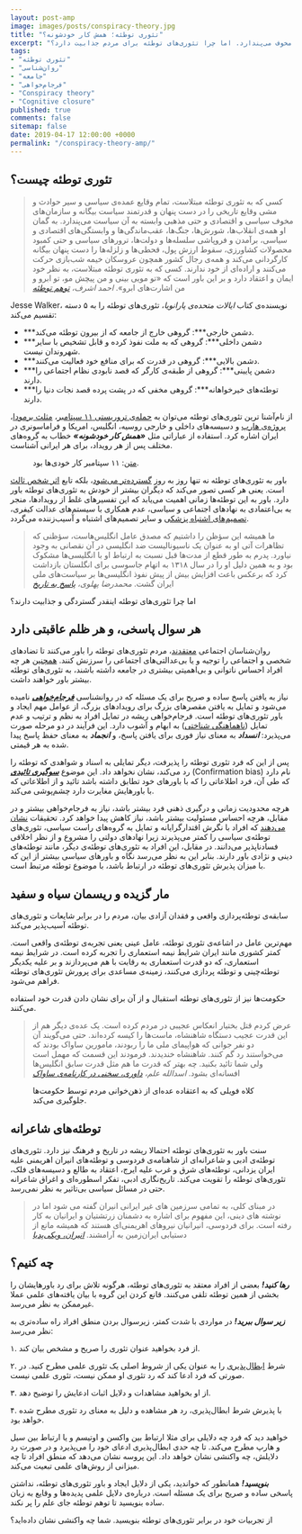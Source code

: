 ```yaml
---
layout: post-amp
image: images/posts/conspiracy-theory.jpg
title: "تئوری توطئه؛ همش کار خودشونه؟"
excerpt: "تئوری توطئه علت تمام وقایع عمده‌ی سیاسی و وقایع تاریخی را توطئه‌ی دست‌های پنهان و سازمان‌های مخوف می‌پندارد. اما چرا تئوری‌های توطئه برای مردم جذابیت دارد؟"
tags:
- "تئوری توطئه"
- "روان‌شناسی"
- "جامعه"
- "فرجام‌خواهی"
- "Conspiracy theory"
- "Cognitive closure"
published: true
comments: false
sitemap: false
date: 2019-04-17 12:00:00 +0000
permalink: "/conspiracy-theory-amp/"
---
```



## تئوری توطئه چیست؟
> کسی که به تئوری توطئه مبتلاست، تمام وقایع عمده‌ی سیاسی و سیر حوادث و مشی وقایع تاریخی را در دست پنهان و قدرتمند سیاست بیگانه و سازمان‌های مخوف سیاسی و اقتصادی و حتی مذهبی وابسته به آن سیاست می‌پندارد. به گمان او همه‌ی انقلاب‌ها، شورش‌ها، جنگ‌ها، عقب‌ماندگی‌ها و وابستگی‌های اقتصادی و سیاسی، برآمدن و فروپاشی سلسله‌ها و دولت‌ها، ترورهای سیاسی و حتی کمبود محصولات کشاورزی، سقوط ارزش پول، قحطی‌ها و زلزله‌ها را دست پنهان بیگانه کارگردانی می‌کند و همه‌ی رجال کشور همچون عروسکان خیمه شب‌بازی حرکت می‌کنند و اراده‌ای از خود ندارند. کسی که به تئوری توطئه مبتلاست، به نظر خود ایمان و اعتقاد دارد و بر این باور است که «تو مویی بینی و من پیچش مو، تو ابرو و من اشارت‌های ابرو».
<cite>احمد اشرف، <a href="https://www.noormags.ir/view/fa/articlepage/320205" title="توهم توطئه" rel="nofollow" target="_blank">توهم توطئه</a></cite>

Jesse Walker، نویسنده‌ی کتاب _ایالات متحده‌ی پارانویا_، تئوری‌های توطئه را به ۵ دسته تقسیم می‌کند:
<ul>
  <li>***دشمن خارجی***: گروهی خارج از جامعه که از بیرون توطئه می‌کند.</li>
  <li>***دشمن داخلی***: گروهی که به ملت نفوذ کرده و قابل تشخیص با سایر شهروندان نیست.</li>
  <li>***دشمن بالایی***: گروهی در قدرت که برای منافع خود فعالیت می‌کنند.</li>
  <li>***دشمن پایینی***: گروهی از طبقه‌ی کارگر که قصد نابودی نظام اجتماعی را دارند.</li>
  <li>***توطئه‌های خیرخواهانه***: گروهی مخفی که در پشت پرده قصد نجات دنیا را دارند.</li>
</ul>

از نام‌آشنا ترین تئوری‌های توطئه می‌توان به <a href="https://fa.wikipedia.org/wiki/%D8%AA%D8%A6%D9%88%D8%B1%DB%8C%E2%80%8C%D9%87%D8%A7%DB%8C_%D8%AA%D9%88%D8%B7%D8%A6%D9%87_%DB%B1%DB%B1_%D8%B3%D9%BE%D8%AA%D8%A7%D9%85%D8%A8%D8%B1" title="تئوری‌های توطئه ۱۱ سپتامبر" rel="nofollow" target="_blank">حمله‌ی تروریستی ۱۱ سپتامبر</a>، <a href="https://fa.wikipedia.org/wiki/%D9%85%D8%AB%D9%84%D8%AB_%D8%A8%D8%B1%D9%85%D9%88%D8%AF%D8%A7" title="مثلث برمودا" rel="nofollow" target="_blank">مثلث برمودا</a>، <a href="https://fa.wikipedia.org/wiki/%D9%87%D8%A7%D8%B1%D9%BE" title="هارپ" rel="nofollow" target="_blank">پروژه‌ی هارپ</a> و دسیسه‌های داخلی و خارجی روسیه، انگلیس، امریکا و فراماسونری در ایران اشاره کرد. استفاده از عباراتی مثل ***«همش کار خودشونه»*** خطاب به گروه‌های مختلف پس از هر رویداد، برای هر ایرانی آشناست.

<figure>
  <amp-img src="https://typo.ir/images/posts/conspiracy-theory-911.jpg" width="320px" height="240px" alt="تئوری توطئه ۱۱ سپتامبر"></amp-img>
  <figcaption><a href="https://www.flickr.com/photos/28396605@N00/5132403491" title="Rally to Restore Sanity" rel="nofollow" target="_blank">متن</a>: ۱۱ سپتامبر کار خودی‌ها بود.</figcaption>
</figure>

باور به تئوری‌های توطئه نه تنها روز به روز <a href="https://www.ncbi.nlm.nih.gov/pubmed/21751999" title="Conspiracist ideation in Britain and Austria" rel="nofollow" target="_blank">گسترده‌تر می‌شود</a>، بلکه تابع <a href="https://www.ncbi.nlm.nih.gov/pubmed/18512419" title="The hidden impact of conspiracy theories" rel="nofollow" target="_blank">اثر شخص ثالث</a> است. یعنی هر کسی تصور می‌کند که دیگران بیشتر از خودش به تئوری‌های توطئه باور دارد. باور به این توطئه‌ها زمانی اهمیت می‌یابد که این تفسیرهای غلط از رویدادها، منجر به بی‌اعتمادی به نهادهای اجتماعی و سیاسی، عدم همکاری با سیستم‌های عدالت کیفری، <a href="https://www.ncbi.nlm.nih.gov/pubmed/20206284" title="The Immunisation Beliefs and Intentions Measure" rel="nofollow" target="_blank">تصمیم‌های اشتباه پزشکی</a> و سایر تصمیم‌های اشتباه و آسیب‌زننده می‌گردد.

> ما همیشه این سؤظن را داشتیم که مصدق عامل انگلیس‌هاست، سؤظنی که تظاهرات آتی او به عنوان یک ناسیونالیست ضد انگلیسی در آن نقصانی به وجود نیاورد. پدرم به طور قطع از مدت‌ها قبل نسبت به ارتباط او با انگلیسی‌ها مشکوک بود و به همین دلیل او را در سال ۱۳۱۸ به اتهام جاسوسی برای انگلستان بازداشت کرد که برعکس باعث افزایش بیش از پیش نفوذ انگلیسی‌ها بر سیاست‌های ملی ایران گشت.
<cite>محمدرضا پهلوی، <a href="https://www.amazon.com/Answer-History-Mohammad-Reza-Pahlavi/dp/0772012962" title="پاسخ به تاریخ" rel="nofollow" target="_blank">پاسخ به تاریخ</a></cite>

اما چرا تئوری‌های توطئه اینقدر گستردگی و جذابیت دارند؟

## هر سوال پاسخی، و هر ظلم عاقبتی دارد
روان‌شناسان اجتماعی <a href="https://www.researchgate.net/publication/224012628_Belief_in_US_Government_Conspiracies_Against_Blacks_Among_Black_and_White_College_Students_Powerlessness_or_System_Blame" title="Belief in US Government Conspiracies Against Blacks Among Black and White College Students" rel="nofollow" target="_blank">معتقدند</a>، مردم تئوری‌های توطئه را باور می‌کنند تا تضادهای شخصی و اجتماعی را توجیه و یا بی‌عدالتی‌های اجتماعی را سرزنش کنند. <a href="https://www.ncbi.nlm.nih.gov/pubmed/23734136" title="Measuring belief in conspiracy theories" rel="nofollow" target="_blank">همچنین</a> هر چه افراد احساس ناتوانی و بی‌اهمیتی بیشتری در جامعه داشته باشند، به تئوری‌های توطئه بیشتر باور خواهند داشت.

نیاز به یافتن پاسخ ساده و صریح برای یک مسئله که در روانشناسی <a href="https://www.ncbi.nlm.nih.gov/pubmed/7815301/" title="Individual differences in need for cognitive closure" rel="nofollow" target="_blank">***فرجام‌خواهی***</a> نامیده می‌شود و تمایل به یافتن مقصرهای بزرگ برای رویدادهای بزرگ، از عوامل مهم ایجاد و باور تئوری‌های توطئه است. فرجام‌خواهی ریشه در تمایل افراد به نظم و ترتیب و عدم تمایل (<a href="https://en.wikipedia.org/wiki/Cognitive_dissonance" title="Cognitive dissonance" rel="nofollow" target="_blank">ناهماهنگی شناختی</a>) به ابهام و آشوب دارد. این فرآیند در دو مرحله صورت می‌پذیرد: ***انسداد*** به معنای نیاز فوری برای یافتن پاسخ، و ***انجماد*** به معنای حفظ پاسخ پیدا شده به هر قیمتی.

پس از این که فرد تئوری توطئه را پذیرفت، دیگر تمایلی به اسناد و شواهدی که توطئه را رد می‌کند، نشان نخواهد داد. این موضوع <a href="https://fa.wikipedia.org/wiki/%D8%B3%D9%88%DA%AF%DB%8C%D8%B1%DB%8C_%D8%AA%D8%A3%DB%8C%DB%8C%D8%AF%DB%8C" title="سوگیری تائیدی" rel="nofollow" target="_blank">***سوگیری تائیدی***</a> (Confirmation bias) نام دارد که طی آن، فرد اطلاعاتی را که با باورهای خود تطابق داشته باشد تائید و از اطلاعاتی که با باورهایش مغایرت دارد چشم‌پوشی می‌کند.

<center>
<amp-twitter width="500"
  height="462"
  layout="responsive"
  data-tweetid="1045332224009220096">
</amp-twitter>
</center>

هرچه محدودیت زمانی و درگیری ذهنی فرد بیشتر باشد، نیاز به فرجام‌خواهی بیشتر و در مقابل، هرچه احساس مسئولیت بیشتر باشد، نیاز کاهش پیدا خواهد کرد. تحقیقات <a href="https://www.researchgate.net/publication/232606388_Review_of_Enemies_of_freedom_Understanding_right-wing_authoritarianism" title="Understanding right-wing authoritarianism" rel="nofollow" target="_blank">نشان می‌دهند</a> که افراد با نگرش اقتدارگرایانه و تمایل به گروه‌های راست سیاسی، تئوری‌های توطئه‌ی سیاسی را کمتر می‌پذیرند زیرا نهادهای دولتی را مشروع و از نظر اخلاقی فسادناپذیر می‌دانند. در مقابل، این افراد به تئوری‌های توطئه‌ی دیگر، مانند توطئه‌های دینی و نژادی باور دارند. بنابر این به نظر می‌رسد نگاه و باورهای سیاسی بیشتر از این که با میزان پذیرش تئوری‌های توطئه در ارتباط باشد، با موضوع توطئه مرتبط است.

## مار گزیده و ریسمان سیاه و سفید
سابقه‌ی توطئه‌پردازی واقعی و فقدان آزادی بیان، مردم را در برابر شایعات و تئوری‌های توطئه آسیب‌پذیر می‌کند.

مهم‌ترین عامل در اشاعه‌ی تئوری توطئه، عامل عینی یعنی تجربه‌ی توطئه‌ی واقعی است. کمتر کشوری مانند ایران شرایط نیمه استعماری را تجربه کرده است. در شرایط نیمه استعماری، که دو قدرت استعماری به رقابت با هم می‌پردازند و بر علیه یکدیگر توطئه‌چینی و توطئه پردازی می‌کنند، زمینه‌ی مساعدی برای پرورش تئوری‌های توطئه فراهم می‌شود.

حکومت‌ها نیز از تئوری‌های توطئه استقبال و از آن برای نشان دادن قدرت خود استفاده می‌کنند.

> عرض کردم قتل بختیار انعکاس عجیبی در مردم کرده است. یک عده‌ی دیگر هم از این قدرت عجیب دستگاه شاهنشاه، ماست‌ها را کیسه کرده‌اند. حتی می‌گویند آن دو نفر جوانی که هواپیمای ملی ما را ربودند، مامورین ساواک بودند که می‌خواستند رد گم کنند. شاهنشاه خندیدند. فرمودند این قسمت که مهمل است ولی شما تائید بکنید. چه بهتر که قدرت ما هم مثل قدرت سابق انگلیس‌ها افسانه‌ای بشود.
<cite>اسدالله علم، <a href="https://www.noormags.ir/view/en/articlepage/468071" title="داوری، سخنی در کارنامه‌ی ساواک" rel="nofollow" target="_blank">داوری، سخنی در کارنامه‌ی ساواک</a></cite>

<figure>
  <amp-img src="https://upload.wikimedia.org/wikipedia/commons/thumb/2/2a/TinFoilHat002.jpg/320px-TinFoilHat002.jpg" width="320px" height="240px" alt="تئوری توطئه"></amp-img>
  <figcaption>کلاه فویلی که به اعتقاده عده‌ای از ذهن‌خوانی مردم توسط حکومت‌ها جلوگیری می‌کند.</figcaption>
</figure>

## توطئه‌های شاعرانه
سنت باور به تئوری‌های توطئه احتمالا ریشه در تاریخ و فرهنگ نیز دارد. تئوری‌های توطئه‌ی ادبی و شاعرانه‌ای از شاهنامه‌ی فردوسی و توطئه‌های انیران اهریمنی علیه ایران یزدانی، توطئه‌های شرق و غرب علیه ایرج، اعتقاد به طالع و دسیسه‌های فلک، تئوری‌های توطئه را تقویت می‌کند. تاریخ‌نگاری ادبی، تفکر اسطوره‌ای و اغراق شاعرانه حتی در مسائل سیاسی بی‌تاثیر به نظر نمی‌رسد.

> در مبنای کلی، به تمامی سرزمین های غیر ایرانی انیران گفته می شود اما در نوشته های دینی، این مفهوم برای اشاره به دشمنان زرتشتیان و ایرانیان به کار رفته است. برای فردوسی، انیرانیان نیروهای اهریمنی‌ای هستند که همیشه مانع از دستیابی ایران‌زمین به آرامشند.
<cite><a href="https://fa.wikipedia.org/wiki/%D8%A7%D9%86%DB%8C%D8%B1%D8%A7%D9%86" title="انیران" rel="nofollow" target="_blank">انیران، ویکی‌پدیا</a></cite>

## چه کنیم؟
***رها کنید!*** بعضی از افراد معتقد به تئوری‌های توطئه، هرگونه تلاش برای رد باورهایشان را بخشی از همین توطئه تلقی می‌کنند. قانع کردن این گروه با بیان یافته‌های علمی عملا غیرممکن به نظر می‌رسد.

***زیر سوال ببرید!*** در مواردی با شدت کمتر، زیرسوال بردن منطق افراد راه ساده‌تری به نظر می‌رسد:

۱.‌ از فرد بخواهید عنوان تئوری را صریح و مشخص بیان کند.

۲. شرط <a href="https://en.wikipedia.org/wiki/Falsifiability" title="Falsifiability" rel="nofollow" target="_blank">ابطال‌پذیری</a> را به عنوان یکی از شروط اصلی یک تئوری علمی مطرح کنید. در صورتی که فرد ادعا کند که رد تئوری او ممکن نیست، تئوری علمی نیست.

۳. از او بخواهید مشاهدات و دلایل اثبات ادعایش را توضیح دهد.

۴. با پذیرش شرط ابطال‌پذیری، رد هر مشاهده و دلیل به معنای رد تئوری مطرح شده خواهد بود.

خواهید دید که فرد چه دلایلی برای مثلا ارتباط بین واکسن و اوتیسم و یا ارتباط بین سیل و هارپ مطرح می‌کند. تا چه حدی ابطال‌پذیری ادعای خود را می‌پذیرد و در صورت رد دلایلش، چه واکنشی نشان خواهد داد. این پروسه نشان می‌دهد که منطق افراد تا چه میزانی از روش‌های علمی تبعیت می‌کند.

***بنویسید!*** همانطور که خواندید، یکی از دلایل ایجاد و باور تئوری‌های توطئه، نداشتن پاسخی ساده و صریح برای یک مسئله است. درباره‌ی دلایل علمی پدیده‌ها و وقایع به زبان ساده بنویسید تا توهم توطئه جای علم را پر نکند.

از تجربیات خود در برابر تئوری‌های توطئه بنویسید. شما چه واکنشی نشان داده‌اید؟
